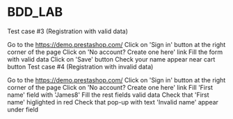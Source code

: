 # BDD_LAB


Test case #3 (Registration with valid data)

Go to the https://demo.prestashop.com/
Click on 'Sign in' button at the right corner of the page
Click on 'No account? Create one here' link
Fill the form with valid data
Click on 'Save' button
Check your name appear near cart button
Test case #4 (Registration with invalid data)

Go to the https://demo.prestashop.com/
Click on 'Sign in' button at the right corner of the page
Click on 'No account? Create one here' link
Fill 'First name' field with 'James8'
Fill the rest fields valid data
Check that 'First name' higlighted in red
Check that pop-up with text 'Invalid name' appear under field
